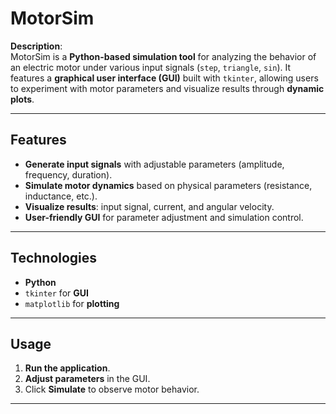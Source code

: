 # **MotorSim**

**Description**:  
MotorSim is a **Python-based simulation tool** for analyzing the behavior of an electric motor under various input signals (`step`, `triangle`, `sin`). It features a **graphical user interface (GUI)** built with `tkinter`, allowing users to experiment with motor parameters and visualize results through **dynamic plots**.

---

## **Features**  
- **Generate input signals** with adjustable parameters (amplitude, frequency, duration).  
- **Simulate motor dynamics** based on physical parameters (resistance, inductance, etc.).  
- **Visualize results**: input signal, current, and angular velocity.  
- **User-friendly GUI** for parameter adjustment and simulation control.  

---

## **Technologies**  
- **Python**  
- `tkinter` for **GUI**  
- `matplotlib` for **plotting**  

---

## **Usage**  
1. **Run the application**.  
2. **Adjust parameters** in the GUI.  
3. Click **Simulate** to observe motor behavior.  

---
